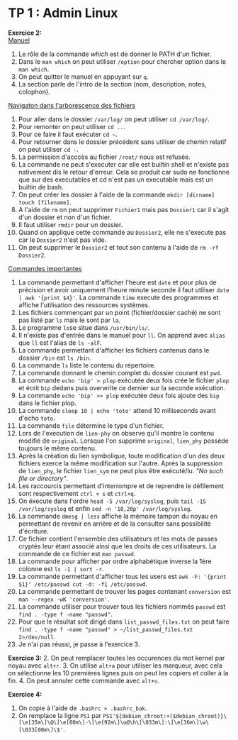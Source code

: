 # TP 1 : Admin Linux

**Exercice 2:**  
<ins>Manuel</ins>
1. Le rôle de la commande *which* est de donner le PATH d'un fichier.
2. Dans le `man which` on peut utiliser `/option` pour chercher option dans le `man which`.
3. On peut quitter le manuel en appuyant sur `q`.
4. La section parle de l'intro de la section (nom, description, notes, colophon).  
  
  <ins>Navigaton dans l'arborescence des fichiers</ins>  
1. Pour aller dans le dossier `/var/log/` on peut utiliser `cd /var/log/`.  
2. Pour remonter on peut utiliser `cd ..`.
3. Pour ce faire il faut exécuter `cd ~`.
4. Pour retourner dans le dossier précédent sans utiliser de chemin relatif on peut utiliser `cd -`.
5. La permission d'acccès au fichier `/root/` nous est refusée.
6. La commande ne peut s'executer car elle est builtin shell et n'existe pas nativement dis le retour d'erreur. Cela se produit car sudo ne fonctionne que sur des executables et cd n'est pas un executable mais est un builtin de bash.
7. On peut créer les dossier à l'aide de la commande `mkdir [dirname]` `touch [filename]`.
8. A l'aide de `rm` on peut supprimer `Fichier1` mais pas `Dossier1` car il s'agit d'un dossier et non d'un fichier.
9. Il faut utiliser `rmdir` pour un dossier.
10. Quand on applique cette commande au `Dossier2`, elle ne s'execute pas car le `Dossier2` n'est pas vide.
11. On peut supprimer le `Dossier2` et tout son contenu à l'aide de `rm -rf Dossier2`.
  
  <ins>Commandes importantes</ins>
  1. La commande permettant d'afficher l'heure est `date` et pour plus de précision et avoir uniquement l'heure minute seconde il faut utiliser `date | awk '{print $4}'`. La commande `time` execute des programmes et affiche l'utilisation des ressources systèmes.
  2. Les fichiers commençant par un point (fichier/dossier caché) ne sont pas listé par `ls` mais le sont par `la`.
  3. Le programme `ls`se situe dans `/usr/bin/ls/`.
  4. Il n'existe pas d'entrée dans le manuel pour `ll`. On apprend avec `alias` que `ll` est l'alias de `ls -alF`.
  5. La commande permettant d'afficher les fichiers contenus dans le dossier `/bin` est `ls /bin`.
  6. La commande `ls` liste le contenu du répertoire.
  7. La commande donnant le chemin complet du dossier courant est `pwd`.
  8. La commande `echo 'bip' > plop` exécutée deux fois crée le fichier `plop` et écrit `bip` dedans puis overwrite ce dernier sur la seconde exécution.
  9. La commande `echo 'bip' >> plop` exécutée deux fois ajoute des `bip` dans le fichier plop.
  10. La commande `sleep 10 | echo 'toto'` attend 10 milliseconds avant d'echo `toto`.
  11. La commande `file` détermine le type d'un fichier.
  12. Lors de l'execution de `lien-phy` on observe qu'il montre le contenu modifié de `original`. Lorsque l'on supprime `original`, `lien_phy` possède toujours le même contenu.
  13. Après la création du lien symbolique, toute modification d'un des deux fichiers exerce la même modification sur l'autre. Après la suppression de `lien_phy`, le fichier `lien_sym` ne peut plus être exécuté/lu. *"No such file or directory"*.
  14. Les raccourcis permettant d'interrompre et de reprendre le défilement sont respectivement `ctrl + s` et `ctrl+q`.
  15. On éxecute dans l'ordre `head -5 /var/log/syslog`, puis `tail -15 /var/log/syslog` et enfin `sed -n '10,20p' /var/log/syslog`.
  16. La commande `dmesg | less` affiche la mémoire tampon du noyau en permettant de revenir en arrière et de la consulter sans possibilité d'écriture.
  17. Ce fichier contient l'ensemble des utilisateurs et les mots de passes cryptés leur étant associé ainsi que les droits de ces utilisateurs. La commande de ce fichier est `man passwd`.
  18. La commande pour afficher par ordre alphabétique inverse la 1ère colonne est `ls -1 | sort -r`.
  19. La commande permettant d'afficher tous les users est `awk -F: '{print $1}' /etc/passwd cut -d: -f1 /etc/passwd`.
  20. La commande permettant de trouver les pages contenant `conversion` est `man --regex -wK 'conversion'`.
  21. La commande utiliser pour trouver tous les fichiers nommés `passwd` est `find . -type f -name "passwd"`.
  22. Pour que le résultat soit dirigé dans `list_passwd_files.txt` on peut faire `find . -type f -name "passwd" > ~/list_passwd_files.txt 2>/dev/null`.
  23. Je n'ai pas réussi, je passe à l'exercice 3.

**Exercice 3:**
2. On peut remplacer toutes les occurences du mot kernel par noyau avec `alt+r`.
3. On utilise `alt+a` pour utiliser les marqueur, avec cela on sélectionne les 10 premières lignes puis on peut les copiers et coller à la fin.
4. On peut annuler cette commande avec `alt+u`.

**Exercice 4:**
1. On copie à l'aide de `.bashrc > .bashrc_bak`.
4. On remplace la ligne `PS1` par `PS1'${debian_chroot:+($debian_chroot)}\[\e[35m\]\@\[\e[00m\]-\[\e[92m\]\u@\h\[\033m\]:\[\e[36m\]\w\[\033[00m\]\$'`.
